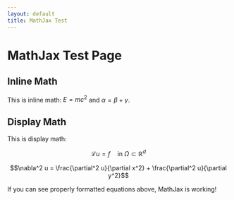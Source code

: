 ```yaml
---
layout: default
title: MathJax Test
---
```

# MathJax Test Page

## Inline Math
This is inline math: $E = mc^2$ and $\alpha = \beta + \gamma$.

## Display Math
This is display math:

$$\mathcal{L}u = f \quad \text{in } \Omega \subset \mathbb{R}^d$$

$$\nabla^2 u = \frac{\partial^2 u}{\partial x^2} + \frac{\partial^2 u}{\partial y^2}$$

If you can see properly formatted equations above, MathJax is working!